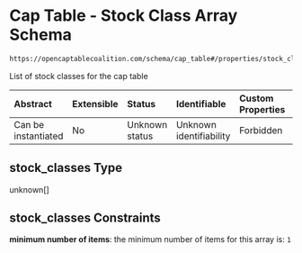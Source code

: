 # Cap Table - Stock Class Array Schema

```txt
https://opencaptablecoalition.com/schema/cap_table#/properties/stock_classes
```

List of stock classes for the cap table

| Abstract            | Extensible | Status         | Identifiable            | Custom Properties | Additional Properties | Access Restrictions | Defined In                                                                              |
| :------------------ | :--------- | :------------- | :---------------------- | :---------------- | :-------------------- | :------------------ | :-------------------------------------------------------------------------------------- |
| Can be instantiated | No         | Unknown status | Unknown identifiability | Forbidden         | Allowed               | none                | [Manifest.schema.json*](../../schema/files/Manifest.schema.json "open original schema") |

## stock_classes Type

unknown\[]

## stock_classes Constraints

**minimum number of items**: the minimum number of items for this array is: `1`
